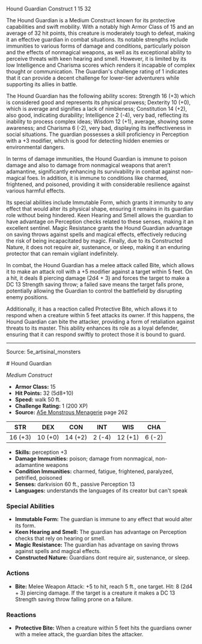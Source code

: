 <MonsterName/>Hound Guardian</MonsterName>
<CreatureType/>Construct</CreatureType>
<CR/>1</CR>
<AC/>15</AC>
<HP/>32</HP>
<summary>The Hound Guardian is a Medium Construct known for its protective capabilities and swift mobility. With a notably high Armor Class of 15 and an average of 32 hit points, this creature is moderately tough to defeat, making it an effective guardian in combat situations. Its notable strengths include immunities to various forms of damage and conditions, particularly poison and the effects of nonmagical weapons, as well as its exceptional ability to perceive threats with keen hearing and smell. However, it is limited by its low Intelligence and Charisma scores which renders it incapable of complex thought or communication. The Guardian's challenge rating of 1 indicates that it can provide a decent challenge for lower-tier adventurers while supporting its allies in battle.</summary>

<detail>

The Hound Guardian has the following ability scores: Strength 16 (+3) which is considered good and represents its physical prowess; Dexterity 10 (+0), which is average and signifies a lack of nimbleness; Constitution 14 (+2), also good, indicating durability; Intelligence 2 (-4), very bad, reflecting its inability to process complex ideas; Wisdom 12 (+1), average, showing some awareness; and Charisma 6 (-2), very bad, displaying its ineffectiveness in social situations. The guardian possesses a skill proficiency in Perception with a +3 modifier, which is good for detecting hidden enemies or environmental dangers. 

In terms of damage immunities, the Hound Guardian is immune to poison damage and also to damage from nonmagical weapons that aren’t adamantine, significantly enhancing its survivability in combat against non-magical foes. In addition, it is immune to conditions like charmed, frightened, and poisoned, providing it with considerable resilience against various harmful effects.

Its special abilities include Immutable Form, which grants it immunity to any effect that would alter its physical shape, ensuring it remains in its guardian role without being hindered. Keen Hearing and Smell allows the guardian to have advantage on Perception checks related to these senses, making it an excellent sentinel. Magic Resistance grants the Hound Guardian advantage on saving throws against spells and magical effects, effectively reducing the risk of being incapacitated by magic. Finally, due to its Constructed Nature, it does not require air, sustenance, or sleep, making it an enduring protector that can remain vigilant indefinitely.

In combat, the Hound Guardian has a melee attack called Bite, which allows it to make an attack roll with a +5 modifier against a target within 5 feet. On a hit, it deals 8 piercing damage (2d4 + 3) and forces the target to make a DC 13 Strength saving throw; a failed save means the target falls prone, potentially allowing the Guardian to control the battlefield by disrupting enemy positions. 

Additionally, it has a reaction called Protective Bite, which allows it to respond when a creature within 5 feet attacks its owner. If this happens, the Hound Guardian can bite the attacker, providing a form of retaliation against threats to its master. This ability enhances its role as a loyal defender, ensuring that it can respond swiftly to protect those it is bound to guard.</detail>



---

Source: 5e_artisinal_monsters

<statblock>
# Hound Guardian

*Medium* *Construct*

- **Armor Class:** 15
- **Hit Points:** 32 (5d8+10)
- **Speed:** walk 50 ft.
- **Challenge Rating:** 1 (200 XP)
- **Source:** [A5e Monstrous Menagerie](https://enpublishingrpg.com/products/level-up-monstrous-menagerie-a5e) page 262

| STR | DEX | CON | INT | WIS | CHA |
| --- | --- | --- | --- | --- | --- |
| 16 (+3) | 10 (+0) | 14 (+2) | 2 (-4) | 12 (+1) | 6 (-2) |

- **Skills:** perception +3
- **Damage Immunities:** poison; damage from nonmagical, non-adamantine weapons
- **Condition Immunities:** charmed, fatigue, frightened, paralyzed, petrified, poisoned
- **Senses:** darkvision 60 ft., passive Perception 13
- **Languages:** understands the languages of its creator but can't speak

### Special Abilities

- **Immutable Form:** The guardian is immune to any effect that would alter its form.
- **Keen Hearing and Smell:** The guardian has advantage on Perception checks that rely on hearing or smell.
- **Magic Resistance:** The guardian has advantage on saving throws against spells and magical effects.
- **Constructed Nature:** Guardians dont require air, sustenance, or sleep.

### Actions

- **Bite:** Melee Weapon Attack: +5 to hit, reach 5 ft., one target. Hit: 8 (2d4 + 3) piercing damage. If the target is a creature  it makes a DC 13 Strength saving throw  falling prone on a failure.

### Reactions

- **Protective Bite:** When a creature within 5 feet hits the guardians owner with a melee attack, the guardian bites the attacker.


</statblock>


